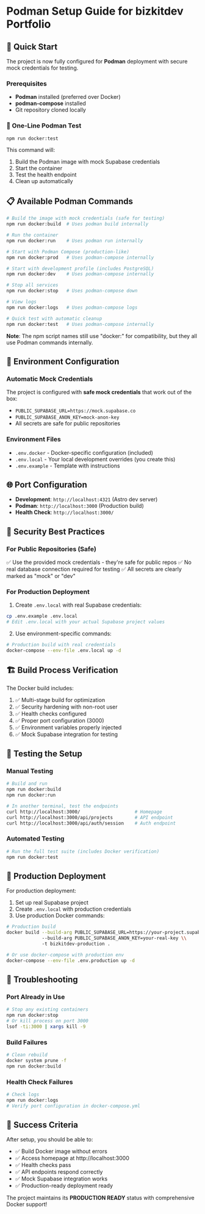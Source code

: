 # Podman Setup Guide for bizkitdev Portfolio

## 🐳 Quick Start

The project is now fully configured for **Podman** deployment with secure mock credentials for testing.

### Prerequisites
- **Podman** installed (preferred over Docker)
- **podman-compose** installed
- Git repository cloned locally

### 🚀 One-Line Podman Test
```bash
npm run docker:test
```

This command will:
1. Build the Podman image with mock Supabase credentials
2. Start the container
3. Test the health endpoint
4. Clean up automatically

## 📋 Available Podman Commands

```bash
# Build the image with mock credentials (safe for testing)
npm run docker:build  # Uses podman build internally

# Run the container
npm run docker:run    # Uses podman run internally

# Start with Podman Compose (production-like)
npm run docker:prod   # Uses podman-compose internally

# Start with development profile (includes PostgreSQL)
npm run docker:dev    # Uses podman-compose internally

# Stop all services
npm run docker:stop   # Uses podman-compose down

# View logs
npm run docker:logs   # Uses podman-compose logs

# Quick test with automatic cleanup
npm run docker:test   # Uses podman-compose internally
```

**Note**: The npm script names still use "docker:" for compatibility, but they all use Podman commands internally.

## 🔧 Environment Configuration

### Automatic Mock Credentials
The project is configured with **safe mock credentials** that work out of the box:
- `PUBLIC_SUPABASE_URL=https://mock.supabase.co`
- `PUBLIC_SUPABASE_ANON_KEY=mock-anon-key`
- All secrets are safe for public repositories

### Environment Files
- `.env.docker` - Docker-specific configuration (included)
- `.env.local` - Your local development overrides (you create this)
- `.env.example` - Template with instructions

## 🌐 Port Configuration
- **Development**: `http://localhost:4321` (Astro dev server)
- **Podman**: `http://localhost:3000` (Production build)
- **Health Check**: `http://localhost:3000/`

## 🔐 Security Best Practices

### For Public Repositories (Safe)
✅ Use the provided mock credentials - they're safe for public repos
✅ No real database connection required for testing
✅ All secrets are clearly marked as "mock" or "dev"

### For Production Deployment
1. Create `.env.local` with real Supabase credentials:
```bash
cp .env.example .env.local
# Edit .env.local with your actual Supabase project values
```

2. Use environment-specific commands:
```bash
# Production build with real credentials
docker-compose --env-file .env.local up -d
```

## 🏗️ Build Process Verification

The Docker build includes:
1. ✅ Multi-stage build for optimization
2. ✅ Security hardening with non-root user
3. ✅ Health checks configured
4. ✅ Proper port configuration (3000)
5. ✅ Environment variables properly injected
6. ✅ Mock Supabase integration for testing

## 🧪 Testing the Setup

### Manual Testing
```bash
# Build and run
npm run docker:build
npm run docker:run

# In another terminal, test the endpoints
curl http://localhost:3000/                    # Homepage
curl http://localhost:3000/api/projects        # API endpoint
curl http://localhost:3000/api/auth/session    # Auth endpoint
```

### Automated Testing
```bash
# Run the full test suite (includes Docker verification)
npm run docker:test
```

## 🎯 Production Deployment

For production deployment:
1. Set up real Supabase project
2. Create `.env.local` with production credentials
3. Use production Docker commands:

```bash
# Production build
docker build --build-arg PUBLIC_SUPABASE_URL=https://your-project.supabase.co \\
             --build-arg PUBLIC_SUPABASE_ANON_KEY=your-real-key \\
             -t bizkitdev-production .

# Or use docker-compose with production env
docker-compose --env-file .env.production up -d
```

## 🐛 Troubleshooting

### Port Already in Use
```bash
# Stop any existing containers
npm run docker:stop
# Or kill process on port 3000
lsof -ti:3000 | xargs kill -9
```

### Build Failures
```bash
# Clean rebuild
docker system prune -f
npm run docker:build
```

### Health Check Failures
```bash
# Check logs
npm run docker:logs
# Verify port configuration in docker-compose.yml
```

## 🎉 Success Criteria

After setup, you should be able to:
- ✅ Build Docker image without errors
- ✅ Access homepage at http://localhost:3000
- ✅ Health checks pass
- ✅ API endpoints respond correctly
- ✅ Mock Supabase integration works
- ✅ Production-ready deployment ready

The project maintains its **PRODUCTION READY** status with comprehensive Docker support!